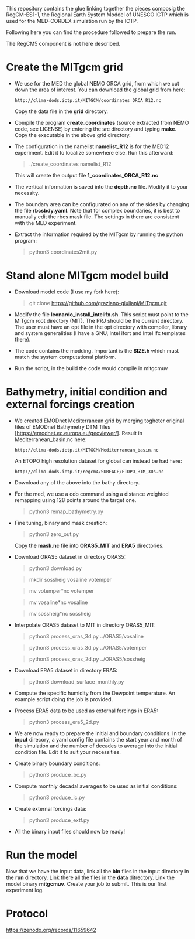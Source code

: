 This repository contains the glue linking together the pieces composig the
RegCM-ES1-1, the Regional Earth System Moddel of UNESCO ICTP which is used
for the MED-CORDEX simulation run by the ICTP.

Following here you can find the procedure followed to prepare the run.

The RegCM5 component is not here described.

# Create the MITgcm grid

  * We use for the MED the global NEMO ORCA grid, from which we cut down
    the area of interest. You can download the global grid from here:

      `http://clima-dods.ictp.it/MITGCM/coordinates_ORCA_R12.nc`

    Copy the data file in the **grid** directory.

  * Compile the program **create_coordinates** (source extracted from NEMO
    code, see LICENSE) by entering the src directory and typing **make**.
    Copy the executable in the above grid directory.

  * The configuration in the namelist **namelist_R12** is for the MED12
    experiment. Edit it to localize somewhere else. Run this afterward:

      > ./create_coordinates namelist_R12

    This will create the output file **1_coordinates_ORCA_R12.nc**

  * The vertical information is saved into the **depth.nc** file. Modify it
    to your necessity.

  * The boundary area can be configurated on any of the sides by changing the
    file **rbcsbdy.yaml**. Note that for complex boundaries, it is best to
    manually edit the rbcs mask file. The settings in there are consistent
    with the MED experiment.

  * Extract the information required by the MITgcm by running the python
    program:

      > python3 coordinates2mit.py

# Stand alone MITgcm model build

  * Download model code (I use my fork here):

     > git clone https://github.com/graziano-giuliani/MITgcm.git

  * Modify the file **leonardo_install_intelifx.sh**. This script must point to
    the MITgcm root directory (MIT). The PRJ should be the current directory.
    The user must have an opt file in the opt directory with compiler,
    library and system generalities (I have a GNU, Intel ifort and Intel ifx
    templates there).

  * The code contains the modding. Important is the **SIZE.h** which must match
    the system computational platform.

  * Run the script, in the build the code would compile in mitgcmuv

# Bathymetry, initial condition and external forcings creation
    
  * We created EMODnet Mediterranean grid by merging togheter original tiles of
    EMODnet Bathymetry DTM Tiles [https://emodnet.ec.europa.eu/geoviewer/].
    Result in Mediterranean_basin.nc here:

      `http://clima-dods.ictp.it/MITGCM/Mediterranean_basin.nc`

    An ETOPO high resolution dataset for global can instead be had here:

      `http://clima-dods.ictp.it/regcm4/SURFACE/ETOPO_BTM_30s.nc`

  * Download any of the above into the bathy directory.

  * For the med, we use a cdo command using a distance weighted remapping
    using 128 points around the target one.

     > python3 remap_bathymetry.py

  * Fine tuning, binary and mask creation:

     > python3 zero_out.py

    Copy the **mask.nc** file into **ORAS5_MIT** and **ERA5** directories.

  * Download ORAS5 dataset in directory ORAS5:

     > python3 download.py

     > mkdir sossheig vosaline votemper

     > mv votemper*nc votemper

     > mv vosaline*nc vosaline

     > mv sossheig*nc sossheig

  * Interpolate ORAS5 dataset to MIT in directory ORAS5_MIT:

     > python3 process_oras_3d.py ../ORAS5/vosaline

     > python3 process_oras_3d.py ../ORAS5/votemper

     > python3 process_oras_2d.py ../ORAS5/sossheig

  * Download ERA5 dataset in directory ERA5:

     > python3 download_surface_monthly.py

  * Compute the specific humidity from the Dewpoint temperature. An example
    script doing the job is provided.

  * Process ERA5 data to be used as external forcings in ERA5:

     > python3 process_era5_2d.py

  * We are now ready to prepare the initial and boundary conditions.
    In the **input** direcory, a yaml config file contains the start
    year and month of the simulation and the number of decades to
    average into the initial condition file. Edit it to suit your
    necessities.

  * Create binary boundary conditions:

     > python3 produce_bc.py

  * Compute monthly decadal averages to be used as initial conditions:

     > python3 produce_ic.py

  * Create external forcings data: 

     > python3 produce_extf.py

  * All the binary input files should now be ready!

# Run the model

  Now that we have the input data, link all the **bin** files in the input
  directory in the **run** directory. Link there all the files in the **data**
  ditrectory. Link the model binary **mitgcmuv**. Create your job to submit.
  This is our first experiment log.

# Protocol

  https://zenodo.org/records/11659642
